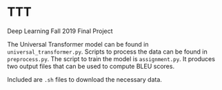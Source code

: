 # TTT
Deep Learning Fall 2019 Final Project

The Universal Transformer model can be found in `universal_transformer.py`.
Scripts to process the data can be found in `preprocess.py`.
The script to train the model is `assignment.py`. It produces two output files that can be used to compute BLEU scores.

Included are `.sh` files to download the necessary data.
